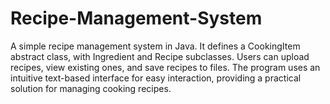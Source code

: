 # Recipe-Management-System
A simple recipe management system in Java. It defines a CookingItem abstract class, with Ingredient and Recipe subclasses. Users can upload recipes, view existing ones, and save recipes to files. The program uses an intuitive text-based interface for easy interaction, providing a practical solution for managing cooking recipes.

